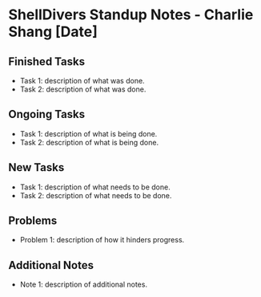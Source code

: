 # ShellDivers Standup Notes - Charlie Shang [Date]

## Finished Tasks
- Task 1: description of what was done.
- Task 2: description of what was done.

## Ongoing Tasks
- Task 1: description of what is being done.
- Task 2: description of what is being done.

## New Tasks
- Task 1: description of what needs to be done.
- Task 2: description of what needs to be done.

## Problems
- Problem 1: description of how it hinders progress.

## Additional Notes
- Note 1: description of additional notes.
